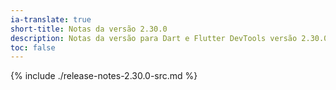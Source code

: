 ```yaml
---
ia-translate: true
short-title: Notas da versão 2.30.0
description: Notas da versão para Dart e Flutter DevTools versão 2.30.0.
toc: false
---
```


{% include ./release-notes-2.30.0-src.md %}
